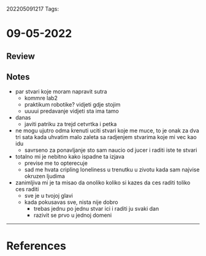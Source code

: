 202205091217
Tags: 
# 09-05-2022
## Review
## Notes
- par stvari koje moram napravit sutra
	- kommre lab2
	- praktikum robotike? vidjeti gdje stojim
	- uuuui predavanje vidjeti sta ima tamo
- danas
	- javiti patriku za trejd cetvrtka i petka
- ne mogu ujutro odma krenuti uciti stvari koje me muce, to je onak za dva tri sata kada uhvatim malo zaleta sa radjenjem stvarima koje mi vec kao idu
	- savrseno za ponavljanje sto sam naucio od jucer i raditi iste te stvari
- totalno mi je nebitno kako ispadne ta izjava
	- previse me to opterecuje
	- sad me hvata cripling loneliness u trenutku u zivotu kada sam najvise okruzen ljudima
- zanimljiva mi je ta misao da onoliko koliko si kazes da ces raditi toliko ces raditi
	- sve je u tvojoj glavi
	- kada pokusavas sve, nista nije dobro
		- trebas jednu po jednu stvar ici i raditi ju svaki dan
		- razivit se prvo u jednoj domeni
---
# References